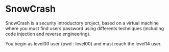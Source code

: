 # SnowCrash

SnowCrash is a security introductory project, based on a virtual machine where you must find users password using differents techniques (including code injection and reverse engineering).

You begin as level00 user (pwd : level00) and must reach the level14 user.
